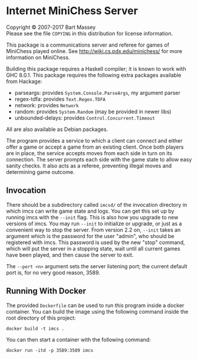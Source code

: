 
# Internet MiniChess Server

Copyright &copy; 2007-2017 Bart Massey  
Please see the file `COPYING` in this distribution for license
information.

This package is a communications server and referee for
games of MiniChess played online. See
<http://wiki.cs.pdx.edu/minichess/> for more information on
MiniChess.

Building this package requires a Haskell compiler; it is
known to work with GHC 8.0.1. This package requires the
following extra packages available from Hackage:

  * parseargs: provides `System.Console.ParseArgs`, my argument parser
  * regex-tdfa: provides `Text.Regex.TDFA`
  * network: provides `Network`
  * random: provides `System.Random` (may be provided in newer libs)
  * unbounded-delays: provides `Control.Concurrent.Timeout`

All are also available as Debian packages.

The program provides a service to which a client can connect
and either offer a game or accept a game from an existing
client.  Once both players are in place, the service accepts
moves from each side in turn on its connection.  The server
prompts each side with the game state to allow easy sanity
checks. It also acts as a referee, preventing illegal moves
and determining game outcome.

## Invocation

There should be a subdirectory called `imcsd/` of the
invocation directory in which imcs can write game state
and logs.  You can get this set up by running imcs with
the `--init` flag.  This is also how you upgrade to new
versions of imcs.  You may run `--init` to initialize or
upgrade, or just as a convenient way to stop the server.
From version 2.2 on, `--init` takes an argument which is the
password for the user "admin", who should be registered
with imcs.  This password is used by the new "stop"
command, which will put the server in a stopping state,
wait until all current games have been played, and then
cause the server to exit.

The `--port <n>` argument sets the server listening port;
the current default port is, for no very good reason, 3589.


## Running With Docker

The provided `Dockerfile` can be used to run this program inside a docker container.
You can build the image using the following command inside the root directory of this project:

    docker build -t imcs .
You can then start a container with the following command:

    docker run -itd -p 3589:3589 imcs

